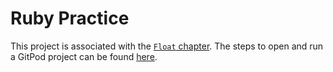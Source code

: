 # Ruby Practice

 This project is associated with the [`Float` chapter](https://firstdraft.github.io/appdev-textbook/float.html). The steps to open and run a GitPod project can be found [here](https://firstdraft.github.io/appdev-textbook/string.html#start-gitpod-project).
